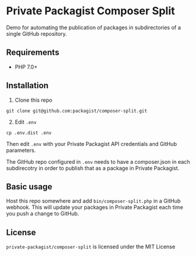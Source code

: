 # Private Packagist Composer Split
Demo for automating the publication  of packages in subdirectories of a single GitHub repository. 

## Requirements
* PHP 7.0+

## Installation
1. Clone this repo
```
git clone git@github.com:packagist/composer-split.git
```
2. Edit `.env`
```
cp .env.dist .env
```
Then edit `.env` with your Private Packagist API credentials and GitHub parameters.

The GitHub repo configured in `.env` needs to have a composer.json in each subdirecotry in order to publish that as a package in Private Packagist.
## Basic usage

Host this repo somewhere and add `bin/composer-split.php` in a GitHub webhook. This will update your packages in Private Packagist each time you push a change to GitHub.

## License

`private-packagist/composer-split` is licensed under the MIT License
